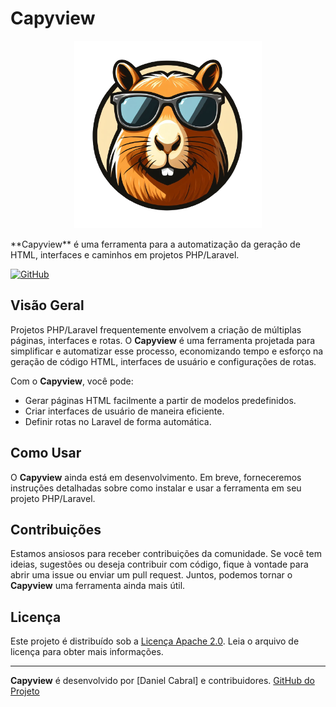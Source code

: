 # Capyview
<p align="center">
  <img width="300" height="300" src="images/capyview.png" alt="Logo do Capyview">
</p>
**Capyview** é uma ferramenta para a automatização da geração de HTML, interfaces e caminhos em projetos PHP/Laravel.

[![GitHub](https://img.shields.io/badge/Licença-Apache%202.0-blue)](https://github.com/danieldemac/capyview/blob/main/LICENSE)

## Visão Geral

Projetos PHP/Laravel frequentemente envolvem a criação de múltiplas páginas, interfaces e rotas. O **Capyview** é uma ferramenta projetada para simplificar e automatizar esse processo, economizando tempo e esforço na geração de código HTML, interfaces de usuário e configurações de rotas.

Com o **Capyview**, você pode:

- Gerar páginas HTML facilmente a partir de modelos predefinidos.
- Criar interfaces de usuário de maneira eficiente.
- Definir rotas no Laravel de forma automática.

## Como Usar

O **Capyview** ainda está em desenvolvimento. Em breve, forneceremos instruções detalhadas sobre como instalar e usar a ferramenta em seu projeto PHP/Laravel.

## Contribuições

Estamos ansiosos para receber contribuições da comunidade. Se você tem ideias, sugestões ou deseja contribuir com código, fique à vontade para abrir uma issue ou enviar um pull request. Juntos, podemos tornar o **Capyview** uma ferramenta ainda mais útil.

## Licença

Este projeto é distribuído sob a [Licença Apache 2.0](https://github.com/danieldemac/capyview/blob/main/LICENSE). Leia o arquivo de licença para obter mais informações.

---

**Capyview** é desenvolvido por [Daniel Cabral] e contribuidores. [GitHub do Projeto](https://github.com/danieldemac/capyview)
